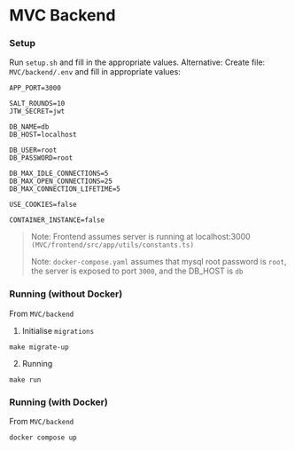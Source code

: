 # MVC Backend

### Setup

Run `setup.sh` and fill in the appropriate values.
Alternative: Create file: `MVC/backend/.env` and fill in appropriate values:

```env
APP_PORT=3000

SALT_ROUNDS=10
JTW_SECRET=jwt

DB_NAME=db
DB_HOST=localhost

DB_USER=root
DB_PASSWORD=root

DB_MAX_IDLE_CONNECTIONS=5
DB_MAX_OPEN_CONNECTIONS=25
DB_MAX_CONNECTION_LIFETIME=5

USE_COOKIES=false

CONTAINER_INSTANCE=false
```

> Note: Frontend assumes server is running at localhost:3000 `(MVC/frontend/src/app/utils/constants.ts)`
> 
> Note: `docker-compose.yaml` assumes that mysql root password is `root`, the server is exposed to port `3000`, and the DB_HOST is `db`


### Running (without Docker)

From `MVC/backend`

1. Initialise `migrations`
```shell
make migrate-up
```

2. Running 
```shell
make run
```

### Running (with Docker)

From `MVC/backend`

```shell
docker compose up
```
